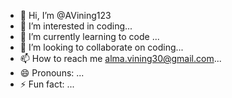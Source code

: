 - 👋 Hi, I’m @AVining123
- 👀 I’m interested in coding...
- 🌱 I’m currently learning to code ...
- 💞️ I’m looking to collaborate on coding...
- 📫 How to reach me alma.vining30@gmail.com...
- 😄 Pronouns: ...
- ⚡ Fun fact: ...

<!---
AVining123/AVining123 is a ✨ special ✨ repository because its `README.md` (this file) appears on your GitHub profile.
You can click the Preview link to take a look at your changes.
--->
